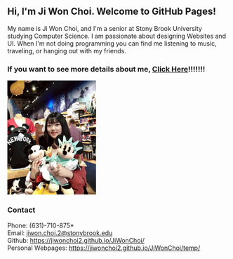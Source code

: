 ## Hi, I'm Ji Won Choi. Welcome to GitHub Pages!
My name is Ji Won Choi, and I'm a senior at Stony Brook University studying Computer Science. I am passionate about designing Websites and UI.                                                                                                                                 When I'm not doing programming you can find me listening to music, traveling, or hanging out with my friends.


### If you want to see more details about me, [Click Here](https://jiwonchoi2.github.io/JiWonChoi/temp/)!!!!!!!
<img src= "jw_ny.jpg" width = "40%"> 

### Contact

Phone: (631)-710-875*                                                                                                                      
Email: jiwon.choi.2@stonybrook.edu                                                                                                          
Github: https://jiwonchoi2.github.io/JiWonChoi/                                                                                            
Personal Webpages: https://jiwonchoi2.github.io/JiWonChoi/temp/
